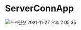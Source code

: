 # ServerConnApp

![스크린샷 2021-11-27 오후 2 05 35](https://user-images.githubusercontent.com/33058284/143669180-8fba84ac-4c89-41a1-b989-12918f2a2ad2.png)

